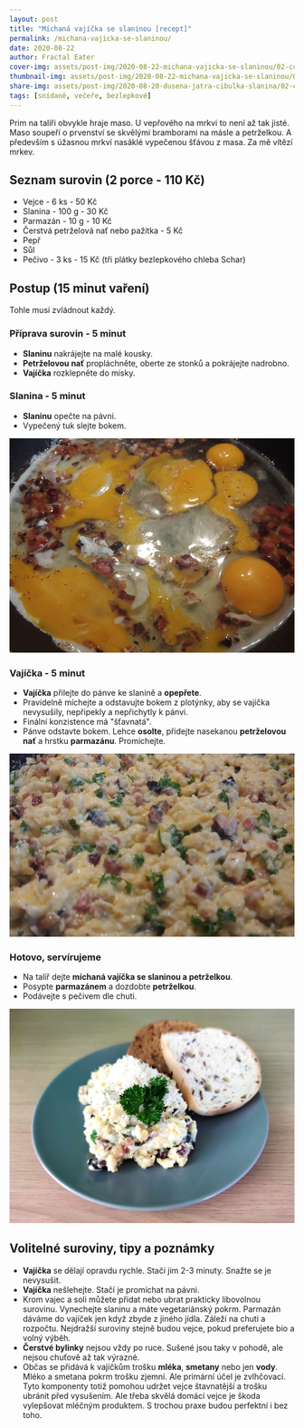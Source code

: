 ```yaml
---
layout: post
title: "Míchaná vajíčka se slaninou [recept]"
permalink: /michana-vajicka-se-slaninou/
date: 2020-08-22
author: Fractal Eater
cover-img: assets/post-img/2020-08-22-michana-vajicka-se-slaninou/02-cover-michana-vajicka-se-slaninou.jpg
thumbnail-img: assets/post-img/2020-08-22-michana-vajicka-se-slaninou/01-thumb-michana-vajicka-se-slaninou.jpg
share-img: assets/post-img/2020-08-20-dusena-jatra-cibulka-slanina/02-cover-michana-vajicka-se-slaninou.jpg
tags: [snídaně, večeře, bezlepkové]
---
```


Prim na talíři obvykle hraje maso. U vepřového na mrkvi to není až tak jisté. Maso soupeří o prvenství se skvělými bramborami na másle a petrželkou. A především s úžasnou mrkví nasáklé vypečenou šťávou z masa. Za mě vítězí mrkev.

## Seznam surovin (2 porce - 110 Kč)

* Vejce - 6 ks - 50 Kč
* Slanina - 100 g - 30 Kč
* Parmazán - 10 g - 10 Kč
* Čerstvá petrželová nať nebo pažitka - 5 Kč
* Pepř
* Sůl
* Pečivo - 3 ks - 15 Kč (tři plátky bezlepkového chleba Schar)

## Postup (15 minut vaření)

Tohle musí zvládnout každý.

### Příprava surovin - 5 minut

* **Slaninu** nakrájejte na malé kousky.
* **Petrželovou nať** propláchněte, oberte ze stonků a pokrájejte nadrobno.
* **Vajíčka** rozklepněte do misky.

### Slanina - 5 minut

* **Slaninu** opečte na pávni.
* Vypečený tuk slejte bokem.

![Vejce na pánvi](../assets/post-img/2020-08-22-michana-vajicka-se-slaninou/panev.jpg "Vejce na pánvi")

### Vajíčka - 5 minut

* **Vajíčka** přilejte do pánve ke slanině a **opepřete**.
* Pravidelně míchejte a odstavujte bokem z plotýnky, aby se vajíčka nevysušily, nepřipekly a nepřichytly k pánvi.
* Finální konzistence má "šťavnatá".
* Pánve odstavte bokem. Lehce **osolte**, přidejte nasekanou **petrželovou nať** a hrstku **parmazánu**. Promíchejte.

![Hotová vajíčka](../assets/post-img/2020-08-22-michana-vajicka-se-slaninou/vajicka.jpg "Hotová vajíčka")

### Hotovo, servírujeme

* Na talíř dejte **míchaná vajíčka se slaninou a petrželkou**.
* Posypte **parmazánem** a dozdobte **petrželkou**.
* Podávejte s pečivem dle chuti.

![Míchaná vajíčka se slaninou](../assets/post-img/2020-08-22-michana-vajicka-se-slaninou/michana-vajicka-se-slaninou.jpg "Míchaná vajíčka se slaninou")

## Volitelné suroviny, tipy a poznámky

* **Vajíčka** se dělají opravdu rychle. Stačí jim 2-3 minuty. Snažte se je nevysušit.
* **Vajíčka** nešlehejte. Stačí je promíchat na pávni.
* Krom vajec a soli můžete přidat nebo ubrat prakticky libovolnou surovinu. Vynechejte slaninu a máte vegetariánský pokrm. Parmazán dáváme do vajíček jen když zbyde z jiného jídla. Záleží na chuti a rozpočtu. Nejdražší suroviny stejně budou vejce, pokud preferujete bio a volný výběh.
* **Čerstvé bylinky** nejsou vždy po ruce. Sušené jsou taky v pohodě, ale nejsou chuťově až tak výrazné.
* Občas se přidává k vajíčkům trošku **mléka**, **smetany** nebo jen **vody**. Mléko a smetana pokrm trošku zjemní. Ale primární účel je zvlhčovací. Tyto komponenty totiž pomohou udržet vejce štavnatější a trošku ubránit před vysušením. Ale třeba skvělá domácí vejce je škoda vylepšovat mléčným produktem. S trochou praxe budou perfektní i bez toho.
